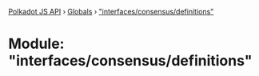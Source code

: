[Polkadot JS API](../README.md) › [Globals](../globals.md) › ["interfaces/consensus/definitions"](_interfaces_consensus_definitions_.md)

# Module: "interfaces/consensus/definitions"



